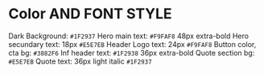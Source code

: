 # Color AND FONT STYLE
Dark Background: `#1F2937`
Hero main text: `#F9FAF8` 48px extra-bold
Hero secundary text: 18px `#E5E7EB`
Header Logo text: 24px `#F9FAF8`
Button color, cta bg: `#3882F6`
Inf header text: `#1F2938` 36px extra-bold
Quote section bg: `#E5E7EB`
Quote text: 36px light italic `#1F2937`